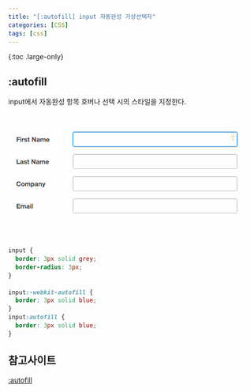 ```yaml
---
title: "[:autofill] input 자동완성 가상선택자"
categories: [CSS]
tags: [css]
---
```


{:toc .large-only}

## :autofill

input에서 자동완성 항목 호버나 선택 시의 스타일을 지정한다.

<img src="../../assets/img/blog/css/2021-11-13-input-autofill.gif" style="margin:30px 0 40px;">

```css
input {
  border: 3px solid grey;
  border-radius: 3px;
}

input:-webkit-autofill {
  border: 3px solid blue;
}
input:autofill {
  border: 3px solid blue;
}
```

## 참고사이트

[:autofill](https://developer.mozilla.org/en-US/docs/Web/CSS/:autofill)
